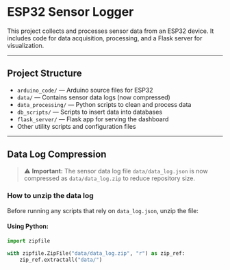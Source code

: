 # ESP32 Sensor Logger

This project collects and processes sensor data from an ESP32 device. It includes code for data acquisition, processing, and a Flask server for visualization.

---

## Project Structure

- `arduino_code/` — Arduino source files for ESP32
- `data/` — Contains sensor data logs (now compressed)
- `data_processing/` — Python scripts to clean and process data
- `db_scripts/` — Scripts to insert data into databases
- `flask_server/` — Flask app for serving the dashboard
- Other utility scripts and configuration files

---

## Data Log Compression

> ⚠️ **Important:** The sensor data log file `data/data_log.json` is now compressed as `data/data_log.zip` to reduce repository size.

### How to unzip the data log

Before running any scripts that rely on `data_log.json`, unzip the file:

#### Using Python:

```python
import zipfile

with zipfile.ZipFile("data/data_log.zip", "r") as zip_ref:
    zip_ref.extractall("data/")
